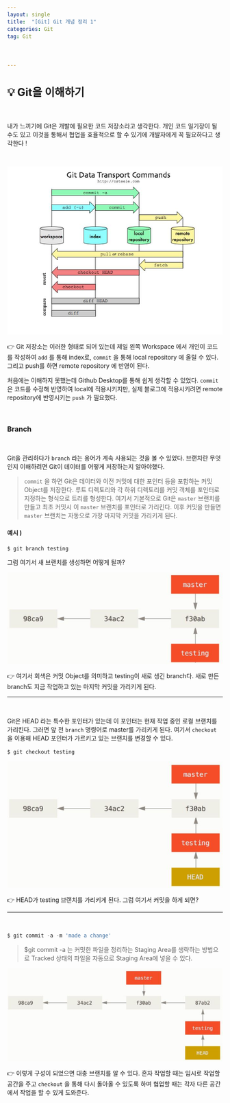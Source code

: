 ```yaml
---
layout: single
title:  "[Git] Git 개념 정리 1"
categories: Git
tag: Git



---
```


<style>H2{font-size:1.8em;}</style>



## 💡 Git을 이해하기

<br/>

내가 느끼기에 Git은 개발에 필요한 코드 저장소라고 생각한다. 개인 코드 일기장이 될 수도 있고 이것을 통해서 협업을 효율적으로 할 수 있기에 개발자에게 꼭 필요하다고 생각한다 !

<br/>

![](/assets/images/20240209/git.JPG)

👉 Git 저장소는 이러한 형태로 되어 있는데 제일 왼쪽 Workspace 에서 개인이 코드를 작성하여 `add` 를 통해 index로, `commit` 을 통해 local repository 에 올릴 수 있다. 그리고 push를 하면 remote repository 에 반영이 된다.

처음에는 이해하지 못했는데 Github Desktop를 통해 쉽게 생각할 수 있었다.  `commit` 은 코드를 수정해 반영하여 local에 적용시키지만, 실제 블로그에 적용시키려면 remote repository에 반영시키는 `push` 가 필요했다.

<br/>

### Branch
<br/>

Git을 관리하다가 `branch` 라는 용어가 계속 사용되는 것을 볼 수 있었다.  브랜치란 무엇인지 이해하려면 Git이 데이터를 어떻게 저장하는지 알아야했다.

> `commit` 을 하면 Git은 데이터와 이전 커밋에 대한 포인터 등을 포함하는 커밋 Object를 저장한다. 루트 디렉토리와 각 하위 디렉토리를 커밋 객체를 포인터로 지정하는 형식으로 트리를 형성한다. 여기서 기본적으로 Git은 `master` 브랜치를 만들고 최초 커밋시 이 `master` 브랜치를 포인터로 가리킨다. 이후 커밋을 만들면 `master` 브랜치는 자동으로 가장 마지막 커밋을 가리키게 된다.

#### 예시 )

```powershell
$ git branch testing
```

그럼 여기서 새 브랜치를 생성하면 어떻게 될까?

![branch](/assets/images/20240209/branch.JPG)

👉 여기서 회색은 커밋 Object를 의미하고 testing이 새로 생긴 branch다. 새로 만든 branch도 지금 작업하고 있는 마지막 커밋을 가리키게 된다.

---
<br/>

Git은 HEAD 라는 특수한 포인터가 있는데 이 포인터는 현재 작업 중인 로컬 브랜치를 가리킨다. 그러면 앞 전 `branch` 명령어로 master를 가리키게 된다. 여기서 `checkout` 을 이용해 HEAD 포인터가 가르키고 있는 브랜치를 변경할 수 있다.

```powershell
$ git checkout testing
```

![branch](/assets/images/20240209/checkout.JPG)

👉 HEAD가 testing 브랜치를 가리키게 된다. 그럼 여기서 커밋을 하게 되면?

---
<br/>

```powershell
$ git commit -a -m 'made a change'
```

> $git commit -a 는 커밋한 파일을 정리하는 Staging Area를 생략하는 방법으로 Tracked 상태의 파일을 자동으로 Staging Area에 넣을 수 있다.

![branch](/assets/images/20240209/checkout2.JPG)

👉 이렇게 구성이 되었으면 대충 브랜치를 알 수 있다. 혼자 작업할 때는 임시로 작업할 공간을 주고 `checkout` 을 통해 다시 돌아올 수 있도록 하며 협업할 때는 각자 다른 공간에서 작업을 할 수 있게 도와준다.

